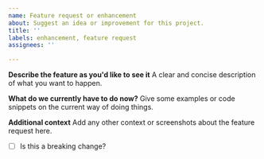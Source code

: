 ```yaml
---
name: Feature request or enhancement
about: Suggest an idea or improvement for this project.
title: ''
labels: enhancement, feature request
assignees: ''

---
```


**Describe the feature as you'd like to see it**
A clear and concise description of what you want to happen.

**What do we currently have to do now?** 
Give some examples or code snippets on the current way of doing things.

**Additional context**
Add any other context or screenshots about the feature request here.

- [ ] Is this a breaking change?

